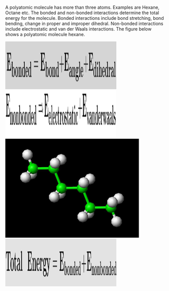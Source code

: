 A polyatomic molecule has more than three atoms. Examples are Hexane, Octane etc. The bonded and non-bonded interactions determine the total energy for the molecule. Bonded interactions include bond stretching, bond bending, change in proper and improper dihedral. Non-bonded interactions include electrostatic and van der Waals interactions. The figure below shows a polyatomic molecule hexane.

<img src="images/manbody2.png" width="350" height="150">    
<br/>

<img src="images/Screenshot-2.png" width="350" height="150">    

<br/>
<img src="images/hexane.jpg">    

<br/>
<img src="images/totalenergy.png" width="350" height="150">    

